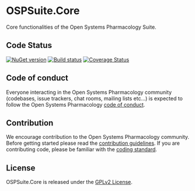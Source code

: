 # OSPSuite.Core

Core functionalities of the Open Systems Pharmacology Suite.

## Code Status
[![NuGet version](https://img.shields.io/nuget/v/OSPSuite.Core.svg?style=flat)](https://www.nuget.org/packages/OSPSuite.Core)
[![Build status](https://ci.appveyor.com/api/projects/status/w3ecxmp3grryc5ts/branch/master?svg=true&passingText=master%20-%20passing)](https://ci.appveyor.com/project/open-systems-pharmacology-ci/ospsuite-core/branch/master)
[![Coverage Status](https://coveralls.io/repos/github/Open-Systems-Pharmacology/OSPSuite.Core/badge.svg?branch=develop)](https://coveralls.io/github/Open-Systems-Pharmacology/OSPSuite.Core?branch=develop)

## Code of conduct
Everyone interacting in the Open Systems Pharmacology community (codebases, issue trackers, chat rooms, mailing lists etc...) is expected to follow the Open Systems Pharmacology [code of conduct](https://github.com/Open-Systems-Pharmacology/Suite/blob/master/CODE_OF_CONDUCT.md).

## Contribution
We encourage contribution to the Open Systems Pharmacology community. Before getting started please read the [contribution guidelines](https://github.com/Open-Systems-Pharmacology/Suite/blob/master/CONTRIBUTING.md). If you are contributing code, please be familiar with the [coding standard](https://github.com/Open-Systems-Pharmacology/Suite/blob/master/CODING_STANDARD.md).

## License
OSPSuite.Core is released under the [GPLv2 License](LICENSE).
